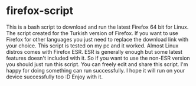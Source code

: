 # firefox-script
This is a bash script to download and run the latest Firefox 64 bit for Linux.
The script created for the Turkish version of Firefox. If you want to use Firefox for other languages you just need to replace the download link with your choice.
This script is tested on my pc and it worked. Almost Linux distros comes with Firefox ESR. ESR is generally enough but some latest features doesn't included with it. So if you want to use the non-ESR version you should just run this script.
You can freely edit and share this script. I'm happy for doing something can run successfully. I hope it will run on your device successfully too :D Enjoy with it.
